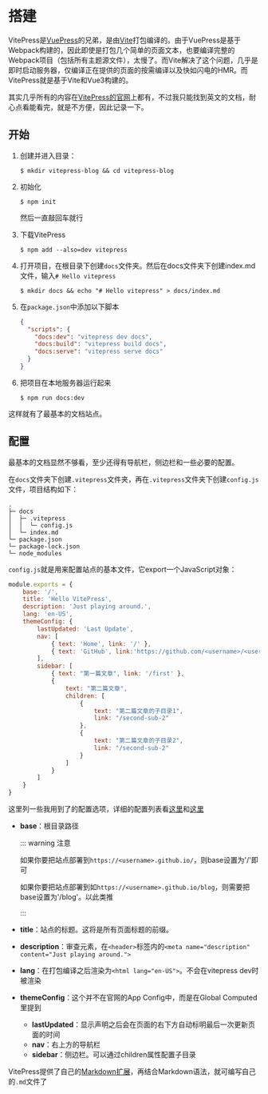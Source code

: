 # 搭建

VitePress是[VuePress](https://www.vuepress.cn/)的兄弟，是由[Vite](https://cn.vitejs.dev/)打包编译的。由于VuePress是基于Webpack构建的，因此即使是打包几个简单的页面文本，也要编译完整的Webpack项目（包括所有主题源文件），太慢了。而Vite解决了这个问题，几乎是即时启动服务器，仅编译正在提供的页面的按需编译以及快如闪电的HMR。而VitePress就是基于Vite和Vue3构建的。



其实几乎所有的内容在[VitePress的官网](https://vitepress.vuejs.org/)上都有，不过我只能找到英文的文档，耐心点看能看完，就是不方便，因此记录一下。



## 开始

1. 创建并进入目录：

   ```shell
   $ mkdir vitepress-blog && cd vitepress-blog
   ```

2. 初始化

   ```shell
   $ npm init
   ```

   然后一直敲回车就行

   

3. 下载VitePress

   ```shell
   $ npm add --also=dev vitepress
   ```

4. 打开项目，在根目录下创建`docs`文件夹。然后在docs文件夹下创建index.md文件，输入`# Hello vitepress`

   ```shell
   $ mkdir docs && echo "# Hello vitepress" > docs/index.md
   ```

5. 在`package.json`中添加以下脚本

   ```json
   {
     "scripts": {
       "docs:dev": "vitepress dev docs",
       "docs:build": "vitepress build docs",
       "docs:serve": "vitepress serve docs"
     }
   }
   ```

6. 把项目在本地服务器运行起来

   ```shell
   $ npm run docs:dev
   ```



这样就有了最基本的文档站点。



## 配置

最基本的文档显然不够看，至少还得有导航栏，侧边栏和一些必要的配置。

在`docs`文件夹下创建`.vitepress`文件夹，再在`.vitepress`文件夹下创建`config.js`文件，项目结构如下：

```shell
.
├─ docs
│  ├─ .vitepress
│  │  └─ config.js
│  └─ index.md
└─ package.json
└─ package-lock.json
└─ node_modules
```

`config.js`就是用来配置站点的基本文件，它export一个JavaScript对象：

```js
module.exports = {
  	base: '/',
    title: 'Hello VitePress',
  	description: 'Just playing around.',
    lang: 'en-US',
    themeConfig: {
        lastUpdated: 'Last Update',
        nav: [
            { text: 'Home', link: '/' },
            { text: 'GitHub', link:'https://github.com/<username>/<username>.github.io'},
        ],
        sidebar: [
            { text: "第一篇文章", link: '/first' },
            { 
                text: "第二篇文章", 
                children: [
                    {
                        text: "第二篇文章的子目录1",
                        link: "/second-sub-2"
                    },
                    {
                        text: "第二篇文章的子目录2",
                        link: "/second-sub-2"
                    }
                ]
            }
        ]
    }
}
```

这里列一些我用到了的配置选项，详细的配置列表看[这里](https://vitepress.vuejs.org/config/basics.html)和[这里](https://vitepress.vuejs.org/guide/global-computed.html)

- **base**：根目录路径

  ::: warning 注意

  如果你要把站点部署到`https://<username>.github.io/`，则base设置为'/'即可

  如果你要把站点部署到如`https://<username>.github.io/blog`，则需要把base设置为'/blog'。以此类推

  :::

- **title**：站点的标题。这将是所有页面标题的前缀。

- **description**：审查元素，在`<header>`标签内的`<meta name="description" content="Just playing around.">`

- **lang**：在打包编译之后渲染为`<html lang="en-US">`。不会在vitepress dev时被渲染

- **themeConfig**：这个并不在官网的App Config中，而是在Global Computed里提到

  - **lastUpdated**：显示声明之后会在页面的右下方自动标明最后一次更新页面的时间
  - **nav**：右上方的导航栏
  - **sidebar**：侧边栏。可以通过children属性配置子目录



VitePress提供了自己的[Markdown扩展](https://vitepress.vuejs.org/guide/markdown.html)，再结合Markdown语法，就可编写自己的`.md`文件了
